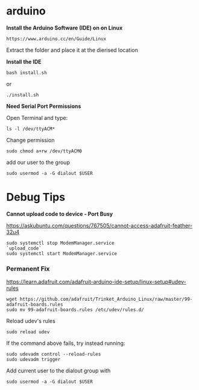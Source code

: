 # arduino

**Install the Arduino Software (IDE) on on Linux**

	https://www.arduino.cc/en/Guide/Linux
    
Extract the folder and place it at the dierised location

**Install the IDE**

    bash install.sh

or 

    ./install.sh

**Need Serial Port Permissions**

Open Terminal and type:

    ls -l /dev/ttyACM*

Change permission

	sudo chmod a+rw /dev/ttyACM0

add our user to the group

    sudo usermod -a -G dialout $USER

# Debug Tips

**Cannot upload code to device - Port Busy**

https://askubuntu.com/questions/767505/cannot-access-adafruit-feather-32u4

    sudo systemctl stop ModemManager.service
    `upload_code`
    sudo systemctl start ModemManager.service

### Permanent Fix

https://learn.adafruit.com/adafruit-arduino-ide-setup/linux-setup#udev-rules

    wget https://github.com/adafruit/Trinket_Arduino_Linux/raw/master/99-adafruit-boards.rules
    sudo mv 99-adafruit-boards.rules /etc/udev/rules.d/

Reload udev's rules

    sudo reload udev

If the command above fails, try instead running:

    sudo udevadm control --reload-rules
    sudo udevadm trigger

Add current user to the dialout group with

    sudo usermod -a -G dialout $USER
